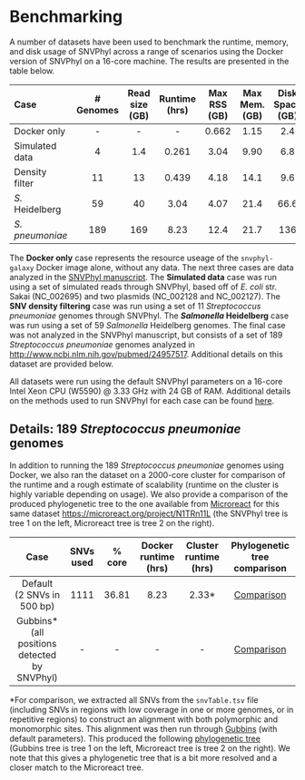 # Benchmarking

A number of datasets have been used to benchmark the runtime, memory, and disk usage of SNVPhyl across a range of scenarios using the Docker version of SNVPhyl on a 16-core machine. The results are presented in the table below.

| Case            | # Genomes | Read size <br/> (GB) | Runtime <br/> (hrs) | Max RSS <br/> (GB) | Max Mem. <br/> (GB) | Disk Space <br/> (GB) |
|:----------------|:---------:|:--------------------:|:-------------------:|:------------------:|:-------------------:|:---------------------:|
| Docker only     | -         | -                    | -                   | 0.662              | 1.15                | 2.4                   |
| Simulated data  | 4         | 1.4                  | 0.261               | 3.04               | 9.90                | 6.8                   |
| Density filter  | 11        | 13                   | 0.439               | 4.18               | 14.1                | 9.6                   |
| *S.* Heidelberg | 59        | 40                   | 3.04                | 4.07               | 21.4                | 66.6                  |
| *S. pneumoniae* | 189       | 169                  | 8.23                | 12.4               | 21.7                | 136                   |

The **Docker only** case represents the resource useage of the `snvphyl-galaxy` Docker image alone, without any data. The next three cases are data analyzed in the [SNVPhyl manuscript][].  The **Simulated data** case was run using a set of simulated reads through SNVPhyl, based off of *E. coli* str. Sakai (NC_002695) and two plasmids (NC_002128 and NC_002127).  The **SNV density filtering** case was run using a set of 11 *Streptococcus pneumoniae* genomes through SNVPhyl. The **_Salmonella_ Heidelberg** case was run using a set of 59 *Salmonella* Heidelberg genomes.  The final case was not analyzed in the SNVPhyl manuscript, but consists of a set of 189 *Streptococcus pneumoniae* genomes analyzed in <http://www.ncbi.nlm.nih.gov/pubmed/24957517>.  Additional details on this dataset are provided below.

All datasets were run using the default SNVPhyl parameters on a 16-core Intel Xeon CPU (W5590) @ 3.33 GHz with 24 GB of RAM.  Additional details on the methods used to run SNVPhyl for each case can be found [here][methods].

## Details: 189 *Streptococcus pneumoniae* genomes

In addition to running the 189 *Streptococcus pneumoniae* genomes using Docker, we also ran the dataset on a 2000-core cluster for comparison of the runtime and a rough estimate of scalability (runtime on the cluster is highly variable depending on usage). We also provide a comparison of the produced phylogenetic tree to the one available from [Microreact][] for this same dataset <https://microreact.org/project/N1TRn11L> (the SNVPhyl tree is tree 1 on the left, Microreact tree is tree 2 on the right).

| Case                                               | SNVs used | % core | Docker runtime <br/> (hrs) | Cluster runtime <br/> (hrs) | Phylogenetic tree comparison |
|:--------------------------------------------------:|:---------:|:------:|:--------------------------:|:---------------------------:|:----------------------------:|
| Default <br/> (2 SNVs in 500 bp)                   | 1111      | 36.81  | 8.23                       | 2.33\*                        | [Comparison][1-tree-2-500]   |
| Gubbins\* <br/> (all positions detected by SNVPhyl)| -         | -      | -                          | -                           | [Comparison][1-tree-gubbins] |

\*For comparison, we extracted all SNVs from the `snvTable.tsv` file (including SNVs in regions with low coverage in one or more genomes, or in repetitive regions) to construct an alignment with both polymorphic and monomorphic sites. This alignment was then run through [Gubbins][] (with default parameters).  This produced the following [phylogenetic tree][1-tree-gubbins] (Gubbins tree is tree 1 on the left, Microreact tree is tree 2 on the right). We note that this gives a phylogenetic tree that is a bit more resolved and a closer match to the Microreact tree.

[docker version of SNVPhyl]: ../install/docker
[SNVPhyl manuscript]: http://biorxiv.org/content/early/2016/12/10/092940
[snvphyl-validations]: https://github.com/apetkau/snvphyl-validations
[Microreact]: https://microreact.org
[Gubbins]: https://sanger-pathogens.github.io/gubbins/
[methods]: benchmarking-methods/methods.md
[1-tree-2-500]: http://phylo.io/#db3f0e933657efbab5b732f19c3b3276%23e5f863ba72a3551780bdebc610e87dd1
[1-tree-gubbins]: http://phylo.io/#009e855b17db1ec897c19791c14f4ea6%235ca06bb267033a22112c202c82e981ff
